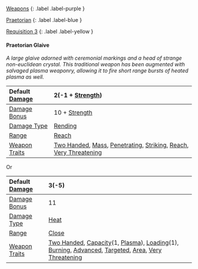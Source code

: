 
[Weapons](Game/Weapons-List)
{: .label .label-purple }

[Praetorian](Game/Blocks/Praetorian)
{: .label .label-blue }

[Requisition 3](Game/Deployment#Requisition)
{: .label .label-yellow }
#### Praetorian Glaive
*A large glaive adorned with ceremonial markings and a head of strange non-euclidean crystal. This traditional weapon has been augmented with salvaged plasma weaponry, allowing it to fire short range bursts of heated plasma as well.*

| Default [Damage](Core/Weapons#Calculating%20Damage) | 2(-1 + [Strength](Game/Core/Strength))                                                                                                                                                                                                                    |
| :-------------------------------------------------- | :-------------------------------------------------------------------------------------------------------------------------------------------------------------------------------------------------------------------------------------------------------- |
| [Damage Bonus](Game/Core/Weapons#Damage%20Bonus)    | 10 + [Strength](Game/Core/Strength)                                                                                                                                                                                                                       |
| [Damage Type](Core/Weapons#Damage%20Type)           | [Rending](Game/Core/Injury#Rending)                                                                                                                                                                                                                       |
| [Range](Core/Weapons#Range)                         | [Reach](Game/Core/Movement#Reach)                                                                                                                                                                                                                         |
| [Weapon Traits](Core/Weapon-Traits)                 | [Two Handed](Game/Core/Blocks/Two-Handed), [Mass](Game/Core/Blocks/Mass), [Penetrating](Game/Core/Blocks/Penetrating), [Striking](Game/Core/Blocks/Striking), [Reach](Game/Core/Blocks/Reach), [Very Threatening](Game/Core/Blocks/Very%20Threatening) |

Or

| Default [Damage](Core/Weapons#Calculating%20Damage) | 3(-5)                                                                                                                                                                                                                                                                                                                                                                                          |
| :-------------------------------------------------- | :--------------------------------------------------------------------------------------------------------------------------------------------------------------------------------------------------------------------------------------------------------------------------------------------------------------------------------------------------------------------------------------------- |
| [Damage Bonus](Game/Core/Weapons#Damage%20Bonus)    | 11                                                                                                                                                                                                                                                                                                                                                                                             |
| [Damage Type](Core/Weapons#Damage%20Type)           | [Heat](Core/Injury#Heat)                                                                                                                                                                                                                                                                                                                                                                       |
| [Range](Core/Weapons#Range)                         | [Close](Core/Movement#Close)                                                                                                                                                                                                                                                                                                                                                                   |
| [Weapon Traits](Core/Weapon-Traits)                 | [Two Handed](Game/Core/Blocks/Two-Handed), [Capacity](Core/Weapon-Traits#Capacity(X,%20Type))(1, [Plasma](Game/Munition-Details#Plasma)), [Loading](Game/Core/Blocks/Loading)(1), [Burning](Game/Core/Blocks/Burning), [Advanced](Game/Core/Blocks/Advanced), [Targeted](Game/Core/Blocks/Targeted), [Area](Game/Core/Blocks/Area), [Very Threatening](Game/Core/Blocks/Very%20Threatening) |
